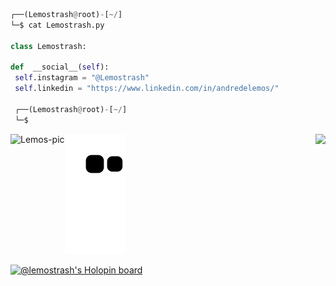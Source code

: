 ```python
┌──(Lemostrash@root)-[~/]
└─$ cat Lemostrash.py

class Lemostrash:

def  __social__(self):
 self.instagram = "@Lemostrash"
 self.linkedin = "https://www.linkedin.com/in/andredelemos/"
  
 ┌──(Lemostrash@root)-[~/]
 └─$
```

<img align="right" src="https://github-readme-stats.vercel.app/api/top-langs/?username=lemostrash&layout=compact&langs_count=7&theme=material-palenight"/>
</div>

  <img align="left" alt="Lemos-pic" height="103" src="https://icon-library.com/images/pixel-icon-tumblr/pixel-icon-tumblr-13.jpg">

</div>


<div> 
 
</div>

![Snake animation](https://github.com/lemostrash/lemostrash/blob/output/github-contribution-grid-snake.svg)

[![@lemostrash's Holopin board](https://holopin.me/lemostrash)](https://holopin.io/@lemostrash)
   
